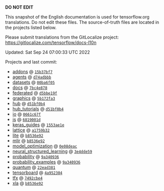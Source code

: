 __DO NOT EDIT__

This snapshot of the English documentation is used for tensorflow.org
translations. Do not edit these files. The source-of-truth files are located in
the projects listed below.

Please submit translations from the GitLocalize project: https://gitlocalize.com/tensorflow/docs-l10n

Updated: Sat Sep 24 07:00:33 UTC 2022

Projects and last commit:

- [addons](https://github.com/tensorflow/addons/tree/master/docs) @ <a href='https://github.com/tensorflow/addons/commit/15b37bf73c1621a857f9e38d8ad1522d64b93be4'><code>15b37bf7</code></a>
- [agents](https://github.com/tensorflow/agents/tree/master/docs) @ <a href='https://github.com/tensorflow/agents/commit/d74adbbb13795f44ab1f4b015d2769640bf9e64e'><code>d74adbbb</code></a>
- [datasets](https://github.com/tensorflow/datasets/tree/master/docs) @ <a href='https://github.com/tensorflow/datasets/commit/00ba6f05604d8d8034cc2c4bfd6313a846114fb8'><code>00ba6f05</code></a>
- [docs](https://github.com/tensorflow/docs/tree/master/site/en) @ <a href='https://github.com/tensorflow/docs/commit/7bc4e87827b8ce622827e4a0bd3e0ab8c9db5de1'><code>7bc4e878</code></a>
- [federated](https://github.com/tensorflow/federated/tree/main/docs) @ <a href='https://github.com/tensorflow/federated/commit/d5bbe19f5b4f02d455d11673d950bb596cc0ad3f'><code>d5bbe19f</code></a>
- [graphics](https://github.com/tensorflow/graphics/tree/master/tensorflow_graphics/g3doc) @ <a href='https://github.com/tensorflow/graphics/commit/5b172fa3228ed61263508b1ff3e60d85494bfc6e'><code>5b172fa3</code></a>
- [hub](https://github.com/tensorflow/hub/tree/master/docs) @ <a href='https://github.com/tensorflow/hub/commit/d51bf0b49293a554100cc390318a073745c91b9f'><code>d51bf0b4</code></a>
- [hub_tutorials](https://github.com/tensorflow/hub/tree/master/examples/colab) @ <a href='https://github.com/tensorflow/hub/commit/d51bf0b49293a554100cc390318a073745c91b9f'><code>d51bf0b4</code></a>
- [io](https://github.com/tensorflow/io/tree/master/docs) @ <a href='https://github.com/tensorflow/io/commit/0661c67f8e7f9e33aca9179afbadee71dd48171c'><code>0661c67f</code></a>
- [js](https://github.com/tensorflow/tfjs-website/tree/master/docs) @ <a href='https://github.com/tensorflow/tfjs-website/commit/6819001d8e60adcca15455ea965b76ec3ec98025'><code>6819001d</code></a>
- [keras_guides](https://github.com/tensorflow/docs/tree/snapshot-keras/site/en/guide/keras) @ <a href='https://github.com/tensorflow/docs/commit/1553ae1e4a149be71703e2ee60173b3d1e0e8c00'><code>1553ae1e</code></a>
- [lattice](https://github.com/tensorflow/lattice/tree/master/docs) @ <a href='https://github.com/tensorflow/lattice/commit/a1759b3243131cafca37d46b1977362dec8abee3'><code>a1759b32</code></a>
- [lite](https://github.com/tensorflow/tensorflow/tree/master/tensorflow/lite/g3doc) @ <a href='https://github.com/tensorflow/tensorflow/commit/b8536e9274f2f7815711dedc7d72e2f703af4ef4'><code>b8536e92</code></a>
- [mlir](https://github.com/tensorflow/tensorflow/tree/master/tensorflow/compiler/mlir/g3doc) @ <a href='https://github.com/tensorflow/tensorflow/commit/b8536e9274f2f7815711dedc7d72e2f703af4ef4'><code>b8536e92</code></a>
- [model_optimization](https://github.com/tensorflow/model-optimization/tree/master/tensorflow_model_optimization/g3doc) @ <a href='https://github.com/tensorflow/model-optimization/commit/0e08deac13210ca77bcddcfb258e35e42640a164'><code>0e08deac</code></a>
- [neural_structured_learning](https://github.com/tensorflow/neural-structured-learning/tree/master/g3doc) @ <a href='https://github.com/tensorflow/neural-structured-learning/commit/3e4dde59f16e5a2818c87d62a22447416a957882'><code>3e4dde59</code></a>
- [probability](https://github.com/tensorflow/probability/tree/main/tensorflow_probability/g3doc) @ <a href='https://github.com/tensorflow/probability/commit/9a340936bea1f7bd29128ce4599e62783765c04a'><code>9a340936</code></a>
- [probability_examples](https://github.com/tensorflow/probability/tree/main/tensorflow_probability/examples/jupyter_notebooks) @ <a href='https://github.com/tensorflow/probability/commit/9a340936bea1f7bd29128ce4599e62783765c04a'><code>9a340936</code></a>
- [quantum](https://github.com/tensorflow/quantum/tree/master/docs) @ <a href='https://github.com/tensorflow/quantum/commit/22ead381acb6446d11b4be17e03d8a57fe59a429'><code>22ead381</code></a>
- [tensorboard](https://github.com/tensorflow/tensorboard/tree/master/docs) @ <a href='https://github.com/tensorflow/tensorboard/commit/4a95230498fe30493bbc125aa9e190c72e620c3d'><code>4a952304</code></a>
- [tfx](https://github.com/tensorflow/tfx/tree/master/docs) @ <a href='https://github.com/tensorflow/tfx/commit/7492cbe477e0b90d2696d26e60d8e90fca5eab01'><code>7492cbe4</code></a>
- [xla](https://github.com/tensorflow/tensorflow/tree/master/tensorflow/compiler/xla/g3doc) @ <a href='https://github.com/tensorflow/tensorflow/commit/b8536e9274f2f7815711dedc7d72e2f703af4ef4'><code>b8536e92</code></a>

